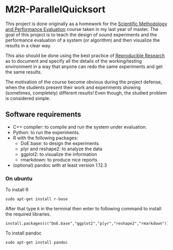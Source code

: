 M2R-ParallelQuicksort
=====================

This project is done originally as a homework for the [Scientific Methodology and Performance Evaluation](https://github.com/alegrand/SMPE) course taken in my last year of master. The goal of this project is to teach the design of sound experiments and the performance evaluation of a system (or algorithm) and then visualize the results in a clear way.

This also should be done using the best practice of [Reproducible Research](https://en.wikipedia.org/wiki/Reproducibility#Reproducible_research) as to document and specify all the details of the working/testing environment in a way that anyone can redo the same experiments and get the same results.

The motivation of the course become obvious during the project defense, when the students present their work and experiments showing (sometimes, completely) different results! Even though, the studied problem is considered simple.


## Software requirements

* C++ compiler: to compile and run the system under evaluation.
* Python: to run the experiments.
* R with the following packages:
	+ DoE.base: to design the experiments
	+ plyr and reshape2: to analyze the data
	+ ggplot2: to visualize the information
	+ rmarkdown: to produce nice reports
* (optional) pandoc with at least version 1.12.3

### On ubuntu

To install R
```
sudo apt-get install r-base
```
After that type `R` in the terminal then enter to following command to install the required libraries.
```
install.packages(c("DoE.base","ggplot2","plyr","reshape2","rmarkdown"))
```
To install pandoc
```
sudo apt-get install pandoc
```
